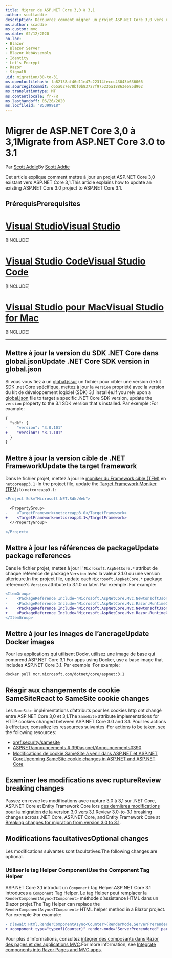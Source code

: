 ```yaml
---
title: Migrer de ASP.NET Core 3,0 à 3,1
author: scottaddie
description: Découvrez comment migrer un projet ASP.NET Core 3,0 vers ASP.NET Core 3,1.
ms.author: scaddie
ms.custom: mvc
ms.date: 02/12/2020
no-loc:
- Blazor
- Blazor Server
- Blazor WebAssembly
- Identity
- Let's Encrypt
- Razor
- SignalR
uid: migration/30-to-31
ms.openlocfilehash: fa82138af46d11e47c22314feccc43043b636066
ms.sourcegitcommit: d65a027e78bf0b83727f975235a18863e685d902
ms.translationtype: MT
ms.contentlocale: fr-FR
ms.lasthandoff: 06/26/2020
ms.locfileid: "85399918"
---
```

# <a name="migrate-from-aspnet-core-30-to-31"></a><span data-ttu-id="0f25c-103">Migrer de ASP.NET Core 3,0 à 3,1</span><span class="sxs-lookup"><span data-stu-id="0f25c-103">Migrate from ASP.NET Core 3.0 to 3.1</span></span>

<span data-ttu-id="0f25c-104">Par [Scott Addie](https://github.com/scottaddie)</span><span class="sxs-lookup"><span data-stu-id="0f25c-104">By [Scott Addie](https://github.com/scottaddie)</span></span>

<span data-ttu-id="0f25c-105">Cet article explique comment mettre à jour un projet ASP.NET Core 3,0 existant vers ASP.NET Core 3,1.</span><span class="sxs-lookup"><span data-stu-id="0f25c-105">This article explains how to update an existing ASP.NET Core 3.0 project to ASP.NET Core 3.1.</span></span>

## <a name="prerequisites"></a><span data-ttu-id="0f25c-106">Prérequis</span><span class="sxs-lookup"><span data-stu-id="0f25c-106">Prerequisites</span></span>

# <a name="visual-studio"></a>[<span data-ttu-id="0f25c-107">Visual Studio</span><span class="sxs-lookup"><span data-stu-id="0f25c-107">Visual Studio</span></span>](#tab/visual-studio)

[!INCLUDE[](~/includes/net-core-prereqs-vs-3.1.md)]

# <a name="visual-studio-code"></a>[<span data-ttu-id="0f25c-108">Visual Studio Code</span><span class="sxs-lookup"><span data-stu-id="0f25c-108">Visual Studio Code</span></span>](#tab/visual-studio-code)

[!INCLUDE[](~/includes/net-core-prereqs-vsc-3.1.md)]

# <a name="visual-studio-for-mac"></a>[<span data-ttu-id="0f25c-109">Visual Studio pour Mac</span><span class="sxs-lookup"><span data-stu-id="0f25c-109">Visual Studio for Mac</span></span>](#tab/visual-studio-mac)

[!INCLUDE[](~/includes/net-core-prereqs-mac-3.1.md)]

---

## <a name="update-net-core-sdk-version-in-globaljson"></a><span data-ttu-id="0f25c-110">Mettre à jour la version du SDK .NET Core dans global.json</span><span class="sxs-lookup"><span data-stu-id="0f25c-110">Update .NET Core SDK version in global.json</span></span>

<span data-ttu-id="0f25c-111">Si vous vous fiez à un [global.jssur](/dotnet/core/tools/global-json) un fichier pour cibler une version de kit SDK .net Core spécifique, mettez à jour la `version` propriété avec la version du kit de développement logiciel (SDK) 3,1 installée.</span><span class="sxs-lookup"><span data-stu-id="0f25c-111">If you rely upon a [global.json](/dotnet/core/tools/global-json) file to target a specific .NET Core SDK version, update the `version` property to the 3.1 SDK version that's installed.</span></span> <span data-ttu-id="0f25c-112">Par exemple :</span><span class="sxs-lookup"><span data-stu-id="0f25c-112">For example:</span></span>

```diff
{
  "sdk": {
-    "version": "3.0.101"
+    "version": "3.1.101"
  }
}
```

## <a name="update-the-target-framework"></a><span data-ttu-id="0f25c-113">Mettre à jour la version cible de .NET Framework</span><span class="sxs-lookup"><span data-stu-id="0f25c-113">Update the target framework</span></span>

<span data-ttu-id="0f25c-114">Dans le fichier projet, mettez à jour le [moniker du Framework cible (TFM)](/dotnet/standard/frameworks) en `netcoreapp3.1` :</span><span class="sxs-lookup"><span data-stu-id="0f25c-114">In the project file, update the [Target Framework Moniker (TFM)](/dotnet/standard/frameworks) to `netcoreapp3.1`:</span></span>

```diff
<Project Sdk="Microsoft.NET.Sdk.Web">

  <PropertyGroup>
-    <TargetFramework>netcoreapp3.0</TargetFramework>
+    <TargetFramework>netcoreapp3.1</TargetFramework>
  </PropertyGroup>

</Project>
```

## <a name="update-package-references"></a><span data-ttu-id="0f25c-115">Mettre à jour les références de package</span><span class="sxs-lookup"><span data-stu-id="0f25c-115">Update package references</span></span>

<span data-ttu-id="0f25c-116">Dans le fichier projet, mettez à jour l' `Microsoft.AspNetCore.*` attribut de chaque référence de package `Version` avec la valeur 3.1.0 ou une version ultérieure.</span><span class="sxs-lookup"><span data-stu-id="0f25c-116">In the project file, update each `Microsoft.AspNetCore.*` package reference's `Version` attribute to 3.1.0 or later.</span></span> <span data-ttu-id="0f25c-117">Par exemple :</span><span class="sxs-lookup"><span data-stu-id="0f25c-117">For example:</span></span>

```diff
<ItemGroup>
-    <PackageReference Include="Microsoft.AspNetCore.Mvc.NewtonsoftJson" Version="3.0.0" />
-    <PackageReference Include="Microsoft.AspNetCore.Mvc.Razor.RuntimeCompilation" Version="3.0.0" Condition="'$(Configuration)' == 'Debug'" />
+    <PackageReference Include="Microsoft.AspNetCore.Mvc.NewtonsoftJson" Version="3.1.1" />
+    <PackageReference Include="Microsoft.AspNetCore.Mvc.Razor.RuntimeCompilation" Version="3.1.1" Condition="'$(Configuration)' == 'Debug'" />
</ItemGroup>
```

## <a name="update-docker-images"></a><span data-ttu-id="0f25c-118">Mettre à jour les images de l’ancrage</span><span class="sxs-lookup"><span data-stu-id="0f25c-118">Update Docker images</span></span>

<span data-ttu-id="0f25c-119">Pour les applications qui utilisent Dockr, utilisez une image de base qui comprend ASP.NET Core 3,1.</span><span class="sxs-lookup"><span data-stu-id="0f25c-119">For apps using Docker, use a base image that includes ASP.NET Core 3.1.</span></span> <span data-ttu-id="0f25c-120">Par exemple :</span><span class="sxs-lookup"><span data-stu-id="0f25c-120">For example:</span></span>

```console
docker pull mcr.microsoft.com/dotnet/core/aspnet:3.1
```

## <a name="react-to-samesite-cookie-changes"></a><span data-ttu-id="0f25c-121">Réagir aux changements de cookie SameSite</span><span class="sxs-lookup"><span data-stu-id="0f25c-121">React to SameSite cookie changes</span></span>

<span data-ttu-id="0f25c-122">Les `SameSite` implémentations d’attributs pour les cookies http ont changé entre ASP.NET Core 3,0 et 3,1.</span><span class="sxs-lookup"><span data-stu-id="0f25c-122">The `SameSite` attribute implementations for HTTP cookies changed between ASP.NET Core 3.0 and 3.1.</span></span> <span data-ttu-id="0f25c-123">Pour les actions à effectuer, consultez les ressources suivantes :</span><span class="sxs-lookup"><span data-stu-id="0f25c-123">For actions to be taken, see the following resources:</span></span>

* <xref:security/samesite>
* [<span data-ttu-id="0f25c-124">ASPNET/announcements # 390</span><span class="sxs-lookup"><span data-stu-id="0f25c-124">aspnet/Announcements#390</span></span>](https://github.com/aspnet/Announcements/issues/390)
* [<span data-ttu-id="0f25c-125">Modifications de cookie SameSite à venir dans ASP.NET et ASP.NET Core</span><span class="sxs-lookup"><span data-stu-id="0f25c-125">Upcoming SameSite cookie changes in ASP.NET and ASP.NET Core</span></span>](https://devblogs.microsoft.com/aspnet/upcoming-samesite-cookie-changes-in-asp-net-and-asp-net-core/)

## <a name="review-breaking-changes"></a><span data-ttu-id="0f25c-126">Examiner les modifications avec rupture</span><span class="sxs-lookup"><span data-stu-id="0f25c-126">Review breaking changes</span></span>

<span data-ttu-id="0f25c-127">Passez en revue les modifications avec rupture 3,0 à 3,1 sur .NET Core, ASP.NET Core et Entity Framework Core lors [des dernières modifications pour la migration de la version 3,0 vers 3,1](/dotnet/core/compatibility/3.0-3.1).</span><span class="sxs-lookup"><span data-stu-id="0f25c-127">Review 3.0-to-3.1 breaking changes across .NET Core, ASP.NET Core, and Entity Framework Core at [Breaking changes for migration from version 3.0 to 3.1](/dotnet/core/compatibility/3.0-3.1).</span></span>

## <a name="optional-changes"></a><span data-ttu-id="0f25c-128">Modifications facultatives</span><span class="sxs-lookup"><span data-stu-id="0f25c-128">Optional changes</span></span>

<span data-ttu-id="0f25c-129">Les modifications suivantes sont facultatives.</span><span class="sxs-lookup"><span data-stu-id="0f25c-129">The following changes are optional.</span></span>

### <a name="use-the-component-tag-helper"></a><span data-ttu-id="0f25c-130">Utiliser le tag Helper Component</span><span class="sxs-lookup"><span data-stu-id="0f25c-130">Use the Component Tag Helper</span></span>

<span data-ttu-id="0f25c-131">ASP.NET Core 3,1 introduit un `Component` tag Helper.</span><span class="sxs-lookup"><span data-stu-id="0f25c-131">ASP.NET Core 3.1 introduces a `Component` Tag Helper.</span></span> <span data-ttu-id="0f25c-132">Le tag Helper peut remplacer la `RenderComponentAsync<TComponent>` méthode d’assistance HTML dans un Blazor projet.</span><span class="sxs-lookup"><span data-stu-id="0f25c-132">The Tag Helper can replace the `RenderComponentAsync<TComponent>` HTML helper method in a Blazor project.</span></span> <span data-ttu-id="0f25c-133">Par exemple :</span><span class="sxs-lookup"><span data-stu-id="0f25c-133">For example:</span></span>

```diff
- @(await Html.RenderComponentAsync<Counter>(RenderMode.ServerPrerendered, new { IncrementAmount = 10 }))
+ <component type="typeof(Counter)" render-mode="ServerPrerendered" param-IncrementAmount="10" />
```

<span data-ttu-id="0f25c-134">Pour plus d’informations, consultez [intégrer des composants dans Razor des pages et des applications MVC](/aspnet/core/blazor/components/integrate-components-into-razor-pages-and-mvc-apps?view=aspnetcore-3.1).</span><span class="sxs-lookup"><span data-stu-id="0f25c-134">For more information, see [Integrate components into Razor Pages and MVC apps](/aspnet/core/blazor/components/integrate-components-into-razor-pages-and-mvc-apps?view=aspnetcore-3.1).</span></span>

